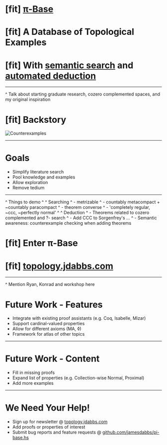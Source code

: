 # [fit] [π-Base](topology.jdabbs.com)
# [fit] A Database of Topological Examples
# [fit] With **[semantic search](http://topology.jdabbs.com/search?q=%7B%22and%22%3A%5B%7B%2228%22%3Atrue%7D%2C%7B%2226%22%3Atrue%7D%2C%7B%2227%22%3Afalse%7D%5D%7D)** and **[automated deduction](http://topology.jdabbs.com/traits/22794)**

---

^ Talk about starting graduate research, cozero complemented spaces, and my original inspiration

# [fit] Backstory

![Counterexamples](http://ecx.images-amazon.com/images/I/61NnrcInWoL.jpg)

---

# Goals

* Simplify literature search
* Pool knowledge and examples
* Allow exploration
* Remove tedium

---

^ Things to demo
^
^ Searching
^ - metrizable
^ - countably metacompact + ~countably paracompact
^ - theorem converse
^ - 'completely regular, ~ccc, ~perfectly normal'
^
^ Deduction
^ - Theorems related to cozero complemented and ?- search
^ - Add CCC to Sorgenfrey's ...
^ - Semantic awareness: counterexample checking when adding theorems

# [fit] __Enter__ π-Base
# [fit] [topology.jdabbs.com](http://topology.jdabbs.com)

---

^ Mention Ryan, Konrad and workshop here

# Future Work - Features

* Integrate with existing proof assistants (e.g. Coq, Isabelle, Mizar)
* Support cardinal-valued properties
* Allow for different axioms (MA, ◊)
* Framework for atlas of other topics

---

# Future Work - Content

* Fill in missing proofs
* Expand list of properties (e.g. Collection-wise Normal, Proximal)
* Add more examples

---

# We Need Your Help!

* Sign up for newsletter @ [topology.jdabbs.com](topology.jdabbs.com)
* Add proofs or properties of interest
* Submit bug reports and feature requests @ [github.com/jamesdabbs/pi-base.hs](github.com/jamesdabbs/pi-base.hs)
